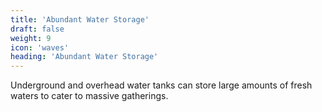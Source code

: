 ```yaml
---
title: 'Abundant Water Storage'
draft: false
weight: 9
icon: 'waves'
heading: 'Abundant Water Storage'
---
```


Underground and overhead water tanks can store large amounts of 
fresh waters to cater to massive gatherings.
